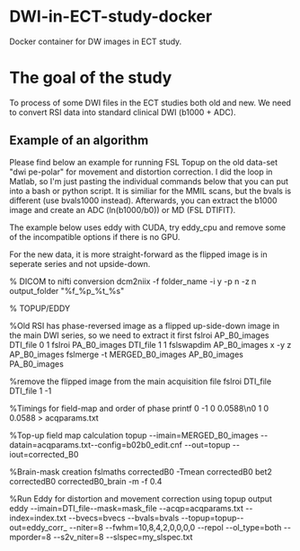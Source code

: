 # DWI-in-ECT-study-docker
Docker container for DW images in ECT study.

# The goal of the study
To process of some DWI files in the ECT studies both old and new. We need to convert RSI data into standard clinical DWI (b1000 + ADC). 


## Example of an algorithm

Please find below an example for running FSL Topup on the old data-set "dwi pe-polar" for movement and distortion correction. I did the loop in Matlab, so I'm just pasting the individual commands below that you can put into a bash or python script. It is similiar for the MMIL scans, but the bvals is different (use bvals1000 instead). Afterwards, you can extract the b1000 image and create an ADC (ln(b1000/b0)) or MD (FSL DTIFIT). 

The example below uses eddy with CUDA, try eddy_cpu and remove some of the incompatible options if there is no GPU.

For the new data, it is more straight-forward as the flipped image is in seperate series and not upside-down.

% DICOM to nifti conversion
dcm2niix -f folder_name -i y -p n -z n output_folder "%f_%p_%t_%s"

% TOPUP/EDDY

%Old RSI has phase-reversed image as a flipped up-side-down image in the main DWI series, so we need to extract it first
fslroi AP_B0_images DTI_file 0 1
fslroi PA_B0_images DTI_file 1 1
fslswapdim AP_B0_images x -y z AP_B0_images
fslmerge -t MERGED_B0_images AP_B0_images PA_B0_images

%remove the flipped image from the main acquisition file
fslroi DTI_file DTI_file 1 -1 

%Timings for field-map and order of phase
printf 0 -1 0 0.0588\n0 1 0 0.0588 > acqparams.txt

%Top-up field map calculation
topup --imain=MERGED_B0_images --datain=acqparams.txt--config=b02b0_edit.cnf --out=topup --iout=corrected_B0

%Brain-mask creation
fslmaths correctedB0 -Tmean correctedB0
bet2 correctedB0 correctedB0_brain -m -f 0.4

%Run Eddy for distortion and movement correction using topup output
eddy --imain=DTI_file--mask=mask_file --acqp=acqparams.txt --index=index.txt --bvecs=bvecs --bvals=bvals --topup=topup--out=eddy_corr_ --niter=8 --fwhm=10,8,4,2,0,0,0,0 --repol --ol_type=both --mporder=8 --s2v_niter=8 --slspec=my_slspec.txt

